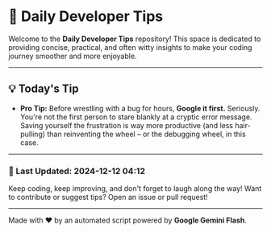 
# 🌟 Daily Developer Tips

Welcome to the **Daily Developer Tips** repository! This space is dedicated to providing concise, practical, and often witty insights to make your coding journey smoother and more enjoyable.

---

## 💡 Today's Tip

- **Pro Tip:**  Before wrestling with a bug for hours,  **Google it first.**  Seriously. You're not the first person to stare blankly at a cryptic error message.  Saving yourself the frustration is way more productive (and less hair-pulling) than reinventing the wheel – or the debugging wheel, in this case.

---

### 📅 Last Updated: 2024-12-12 04:12

Keep coding, keep improving, and don't forget to laugh along the way! Want to contribute or suggest tips? Open an issue or pull request!

---

Made with ❤️ by an automated script powered by **Google Gemini Flash**.
